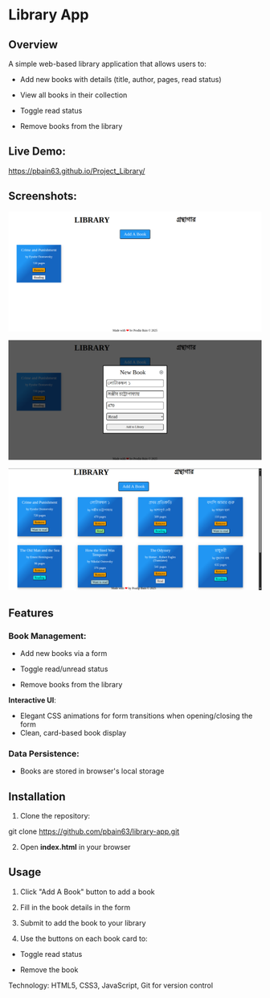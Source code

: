 # Library App

## Overview

A simple web-based library application that allows users to:

- Add new books with details (title, author, pages, read status)

- View all books in their collection

- Toggle read status

- Remove books from the library

## Live Demo:

https://pbain63.github.io/Project_Library/

## Screenshots:

![Alt text](/assets/Library_1.png?raw=true "Library_image 1")

![Alt text](/assets/Library_2.png?raw=true "Library_image 2")

![Alt text](/assets/Library_3.png?raw=true "Library_image 3")

## Features

### Book Management:

- Add new books via a form

- Toggle read/unread status

- Remove books from the library

**Interactive UI**:

- Elegant CSS animations for form transitions when opening/closing the form
- Clean, card-based book display

### Data Persistence:

- Books are stored in browser's local storage

## Installation

1. Clone the repository:

git clone https://github.com/pbain63/library-app.git 

2. Open **index.html** in your browser

## Usage

1. Click "Add A Book" button to add a book

2. Fill in the book details in the form

3. Submit to add the book to your library

4. Use the buttons on each book card to:

- Toggle read status

- Remove the book



Technology: HTML5, CSS3, JavaScript, Git for version control
